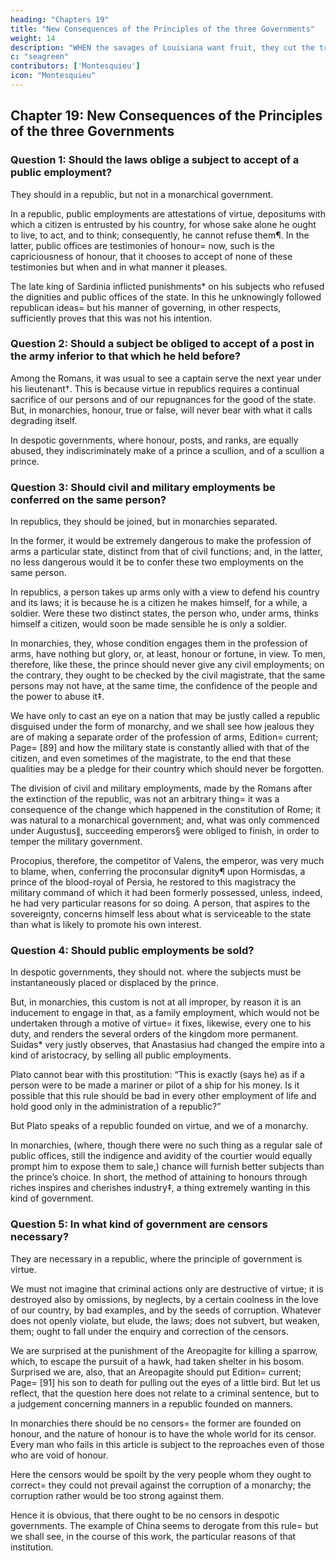 ```yaml
---
heading: "Chapters 19"
title: "New Consequences of the Principles of the three Governments"
weight: 14
description: "WHEN the savages of Louisiana want fruit, they cut the tree to the root, and gather the fruit. This is an emblem of despotic government"
c: "seagreen"
contributors: ['Montesquieu']
icon: "Montesquieu"
---
```





## Chapter 19: New Consequences of the Principles of the three Governments

<!-- I cannot conclude this book without making some applications of my three principles. -->


### Question 1: Should the laws oblige a subject to accept of a public employment?

They should in a republic, but not in a monarchical government. 

In a republic, public employments are attestations of virtue, depositums with which a citizen is entrusted by his country, for whose sake alone he ought to live, to act, and to think; consequently, he cannot refuse them¶. In the latter, public offices are testimonies of honour=  now, such is the capriciousness of honour, that it chooses to accept of none of these testimonies but when and in what manner it pleases.

The late king of Sardinia inflicted punishments* on his subjects who refused the dignities and public offices of the state. In this he unknowingly followed republican ideas=  but his manner of governing, in other respects, sufficiently proves that this was not his intention.


### Question 2: Should a subject be obliged to accept of a post in the army inferior to that which he held before?

Among the Romans, it was usual to see a captain serve the next year under his lieutenant†. This is because virtue in republics requires a continual sacrifice of our persons and of our repugnances for the good of the state. But, in monarchies, honour, true or false, will never bear with what it calls degrading itself.

In despotic governments, where honour, posts, and ranks, are equally abused, they indiscriminately make of a prince a scullion, and of a scullion a prince.



### Question 3: Should civil and military employments be conferred on the same person? 

In republics, they should be joined, but in monarchies separated. 

In the former, it would be extremely dangerous to make the profession of arms a particular state, distinct from that of civil functions; and, in the latter, no less dangerous would it be to confer these two employments on the same person.

In republics, a person takes up arms only with a view to defend his country and its laws; it is because he is a citizen he makes himself, for a while, a soldier. Were these two distinct states, the person who, under arms, thinks himself a citizen, would soon be made sensible he is only a soldier.

In monarchies, they, whose condition engages them in the profession of arms, have nothing but glory, or, at least, honour or fortune, in view. To men, therefore, like these, the prince should never give any civil employments; on the contrary, they ought to be checked by the civil magistrate, that the same persons may not have, at the same time, the confidence of the people and the power to abuse it‡.

We have only to cast an eye on a nation that may be justly called a republic disguised under the form of monarchy, and we shall see how jealous they are of making a separate order of the profession of arms, Edition=  current; Page=  [89] and how the military state is constantly allied with that of the citizen, and even sometimes of the magistrate, to the end that these qualities may be a pledge for their country which should never be forgotten.

The division of civil and military employments, made by the Romans after the extinction of the republic, was not an arbitrary thing=  it was a consequence of the change which happened in the constitution of Rome; it was natural to a monarchical government; and, what was only commenced under Augustus∥, succeeding emperors§ were obliged to finish, in order to temper the military government.

Procopius, therefore, the competitor of Valens, the emperor, was very much to blame, when, conferring the proconsular dignity¶ upon Hormisdas, a prince of the blood-royal of Persia, he restored to this magistracy the military command of which it had been formerly possessed, unless, indeed, he had very particular reasons for so doing. A person, that aspires to the sovereignty, concerns himself less about what is serviceable to the state than what is likely to promote his own interest.


### Question 4: Should public employments be sold?

In despotic governments, they should not.   where the subjects must be instantaneously placed or displaced by the prince.

But, in monarchies, this custom is not at all improper, by reason it is an inducement to engage in that, as a family employment, which would not be undertaken through a motive of virtue=  it fixes, likewise, every one to his duty, and renders the several orders of the kingdom more permanent. Suidas* very justly observes, that Anastasius had changed the empire into a kind of aristocracy, by selling all public employments.

Plato cannot bear with this prostitution: “This is exactly (says he) as if a person were to be made a mariner or pilot of a ship for his money. Is it possible that this rule should be bad in every other employment of life and hold good only in the administration of a republic?” 

But Plato speaks of a republic founded on virtue, and we of a monarchy.

In monarchies, (where, though there were no such thing as a regular sale of public offices, still the indigence and avidity of the courtier would equally prompt him to expose them to sale,) chance will furnish better subjects than the prince’s choice. In short, the method of attaining to honours through riches inspires and cherishes industry‡, a thing extremely wanting in this kind of government.


### Question 5: In what kind of government are censors necessary?

They are necessary in a republic, where the principle of government is virtue. 

We must not imagine that criminal actions only are destructive of virtue; it is destroyed also by omissions, by neglects, by a certain coolness in the love of our country, by bad examples, and by the seeds of corruption. Whatever does not openly violate, but elude, the laws; does not subvert, but weaken, them; ought to fall under the enquiry and correction of the censors.

We are surprised at the punishment of the Areopagite for killing a sparrow, which, to escape the pursuit of a hawk, had taken shelter in his bosom. Surprised we are, also, that an Areopagite should put Edition=  current; Page=  [91] his son to death for pulling out the eyes of a little bird. But let us reflect, that the question here does not relate to a criminal sentence, but to a judgement concerning manners in a republic founded on manners.

In monarchies there should be no censors=  the former are founded on honour, and the nature of honour is to have the whole world for its censor. Every man who fails in this article is subject to the reproaches even of those who are void of honour.

Here the censors would be spoilt by the very people whom they ought to correct=  they could not prevail against the corruption of a monarchy; the corruption rather would be too strong against them.

Hence it is obvious, that there ought to be no censors in despotic governments. The example of China seems to derogate from this rule=  but we shall see, in the course of this work, the particular reasons of that institution.
